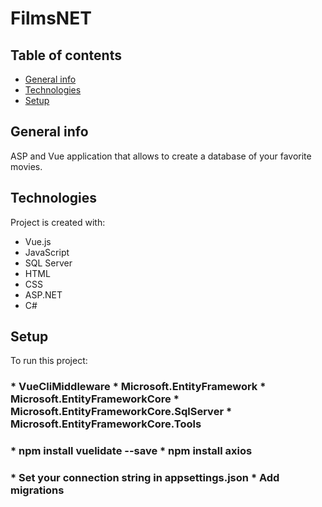 # FilmsNET

## Table of contents
* [General info](#general-info)
* [Technologies](#technologies)
* [Setup](#setup)

## General info
ASP and Vue application that allows to create a database of your favorite movies.
	
## Technologies
Project is created with:
* Vue.js
* JavaScript
* SQL Server
* HTML
* CSS
* ASP.NET
* C#
	
## Setup
To run this project:

<h3 Install following NuGet Packages:</h3>
* VueCliMiddleware
* Microsoft.EntityFramework
* Microsoft.EntityFrameworkCore
* Microsoft.EntityFrameworkCore.SqlServer
* Microsoft.EntityFrameworkCore.Tools

<h3 NPM:</h3>
* npm install vuelidate --save
* npm install axios

<h3 SQL Server</h3>
* Set your connection string in appsettings.json
* Add migrations
